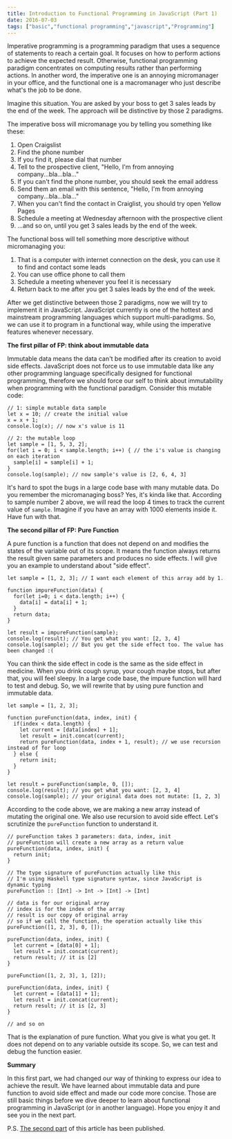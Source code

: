 ```yaml
---
title: Introduction to Functional Programming in JavaScript (Part 1)
date: 2016-07-03
tags: ["basic","functional programming","javascript","Programming"]
---
```


Imperative programming is a programming paradigm that uses a sequence of statements to reach a certain goal. It focuses on how to perform actions to achieve the expected result. Otherwise, functional programming paradigm concentrates on computing results rather than performing actions. In another word, the imperative one is an annoying micromanager in your office, and the functional one is a macromanager who just describe what's the job to be done.

Imagine this situation. You are asked by your boss to get 3 sales leads by the end of the week. The approach will be distinctive by those 2 paradigms.

The imperative boss will micromanage you by telling you something like these:

1.  Open Craigslist
2.  Find the phone number
3.  If you find it, please dial that number
4.  Tell to the prospective client, "Hello, I'm from annoying company...bla...bla..."
5.  If you can't find the phone number, you should seek the email address
6.  Send them an email with this sentence, "Hello, I'm from annoying company...bla...bla..."
7.  When you can't find the contact in Craiglist, you should try open Yellow Pages
8.  Schedule a meeting at Wednesday afternoon with the prospective client
9.  ...and so on, until you get 3 sales leads by the end of the week.

The functional boss will tell something more descriptive without micromanaging you:

1.  That is a computer with internet connection on the desk, you can use it to find and contact some leads
2.  You can use office phone to call them
3.  Schedule a meeting whenever you feel it is necessary
4.  Return back to me after you get 3 sales leads by the end of the week.

After we get distinctive between those 2 paradigms, now we will try to implement it in JavaScript. JavaScript currently is one of the hottest and mainstream programming languages which support multi-paradigms. So, we can use it to program in a functional way, while using the imperative features whenever necessary.

**The first pillar of FP: think about immutable data**

Immutable data means the data can't be modified after its creation to avoid side effects. JavaScript does not force us to use immutable data like any other programming language specifically designed for functional programming, therefore we should force our self to think about immutability when programming with the functional paradigm. Consider this mutable code:

```
// 1: simple mutable data sample
let x = 10; // create the initial value
x = x + 1;
console.log(x); // now x's value is 11

// 2: the mutable loop
let sample = [1, 5, 3, 2];
for(let i = 0; i < sample.length; i++) { // the i's value is changing on each iteration
  sample[i] = sample[i] + 1;
}
console.log(sample); // now sample's value is [2, 6, 4, 3]
```

It's hard to spot the bugs in a large code base with many mutable data. Do you remember the micromanaging boss? Yes, it's kinda like that. According to sample number 2 above, we will read the loop 4 times to track the current value of `sample`. Imagine if you have an array with 1000 elements inside it. Have fun with that.

**The second pillar of FP: Pure Function**

A pure function is a function that does not depend on and modifies the states of the variable out of its scope. It means the function always returns the result given same parameters and produces no side effects. I will give you an example to understand about "side effect".

```
let sample = [1, 2, 3]; // I want each element of this array add by 1.

function impureFunction(data) {
  for(let i=0; i < data.length; i++) {
    data[i] = data[i] + 1;
  }
  return data;
}

let result = impureFunction(sample);
console.log(result); // You get what you want: [2, 3, 4]
console.log(sample); // But you get the side effect too. The value has been changed :( 
```

You can think the side effect in code is the same as the side effect in medicine. When you drink cough syrup, your cough maybe stops, but after that, you will feel sleepy. In a large code base, the impure function will hard to test and debug. So, we will rewrite that by using pure function and immutable data.

```
let sample = [1, 2, 3];

function pureFunction(data, index, init) {
  if(index < data.length) {
    let current = [data[index] + 1];
    let result = init.concat(current);
    return pureFunction(data, index + 1, result); // we use recursion instead of for loop
  } else {
    return init;
  }  
}

let result = pureFunction(sample, 0, []);
console.log(result); // you get what you want: [2, 3, 4]
console.log(sample); // your original data does not mutate: [1, 2, 3]
```

According to the code above, we are making a new array instead of mutating the original one. We also use recursion to avoid side effect. Let's scrutinize the `pureFunction` function to understand it.

```
// pureFunction takes 3 parameters: data, index, init
// pureFunction will create a new array as a return value
pureFunction(data, index, init) {
  return init;
}

// The type signature of pureFunction actually like this
// I'm using Haskell type signature syntax, since JavaScript is dynamic typing
pureFunction :: [Int] -> Int -> [Int] -> [Int]

// data is for our original array
// index is for the index of the array
// result is our copy of original array
// so if we call the function, the operation actually like this
pureFunction([1, 2, 3], 0, []);

pureFunction(data, index, init) {
  let current = [data[0] + 1];
  let result = init.concat(current);
  return result; // it is [2]
}

pureFunction([1, 2, 3], 1, [2]);

pureFunction(data, index, init) {
  let current = [data[1] + 1];
  let result = init.concat(current);
  return result; // it is [2, 3]
}

// and so on  
```

That is the explanation of pure function. What you give is what you get. It does not depend on to any variable outside its scope. So, we can test and debug the function easier.

**Summary**

In this first part, we had changed our way of thinking to express our idea to achieve the result. We have learned about immutable data and pure function to avoid side effect and made our code more concise. Those are still basic things before we dive deeper to learn about functional programming in JavaScript (or in another language). Hope you enjoy it and see you in the next part.

P.S. [The second part](https://asep.co/introduction-to-functional-programming-in-javascript-part-2/) of this article has been published.